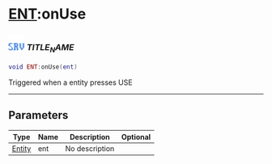 # [ENT](../ent/README.md):onUse

### <img src="../../.gitbook/assets/server.png" width="32" height="32" /> $TITLE_NAME$

```lua
void ENT:onUse(ent)
```

Triggered when a entity presses USE<br>

-----------------
## Parameters

| Type   | Name | Description | Optional |
| ------ | ---- | ----------- | -------: |
| [Entity](../entity/README.md) | ent | No description |  |
